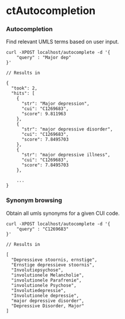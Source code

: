 ctAutocompletion
=======

### Autocompletion

Find relevant UMLS terms based on user input.


```
curl -XPOST localhost/autocomplete -d '{
    "query" : "Major dep"
}'

// Results in

{
  "took": 2,
  "hits": [
    {
      "str": "Major depression",
      "cui": "C1269683",
      "score": 9.811963
    },
    {
      "str": "major depressive disorder",
      "cui": "C1269683",
      "score": 7.8495703
    },
    {
      "str": "major depressive illness",
      "cui": "C1269683",
      "score": 7.8495703
    },

    ...
}
```



### Synonym browsing

Obtain all umls synonyms for a given CUI code.


```
curl -XPOST localhost/autocomplete -d '{
    "query" : "C1269683"
}'

// Results in

[
  "Depressieve stoornis, ernstige",
  "Ernstige depressieve stoornis",
  "Involutiepsychose",
  "involutionele Melancholie",
  "involutionele Parafrenie",
  "involutionele Psychose",
  "Involutiedepressie",
  "Involutionele depressie",
  "major depressive disorder",
  "Depressive Disorder, Major"
]
```

